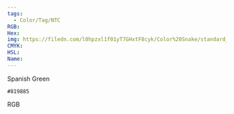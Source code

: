 ```yaml
---
tags:
  - Color/Tag/NTC
RGB:
Hex:
img: https://filedn.com/l0hpzxl1f01yT7GHxtF8cyk/Color%20Snake/standard_csv_to_svg//819885.svg
CMYK:
HSL:
Name:
---
```

Spanish Green
```palette
#819885
```
RGB
